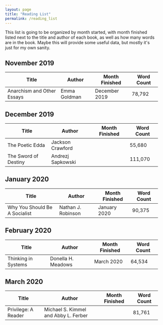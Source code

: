 ```yaml
---
layout: page
title: "Reading List"
permalink: /reading_list
---
```

This list is going to be organized by month started, with month finished listed next to the title and author of each book, as well as how many words are in the book. Maybe this will provide some useful data, but mostly it's just for my own sanity.

## November 2019

| Title | Author | Month Finished | Word Count |
| ---- | ---- | ---- | ---- |
| Anarchism and Other Essays | Emma Goldman | December 2019 | 78,792 |

## December 2019

| Title | Author | Month Finished | Word Count |
| ---- | ---- | ---- | ---- |
| The Poetic Edda | Jackson Crawford | | 55,680 |
| The Sword of Destiny | Andrezj Sapkowski | | 111,070 |

## January 2020

| Title | Author | Month Finished | Word Count |
| ---- | ---- | ---- | ---- |
| Why You Should Be A Socialist | Nathan J. Robinson | January 2020 | 90,375 |

## February 2020
| Title | Author | Month Finished | Word Count |
| ---- | ---- | ---- | ---- |
| Thinking in Systems | Donella H. Meadows | March 2020 | 64,534 |

## March 2020
| Title | Author | Month Finished | Word Count |
| ---- | ---- | ---- | ---- |
| Privilege: A Reader | Michael S. Kimmel and Abby L. Ferber | | 81,761 |
